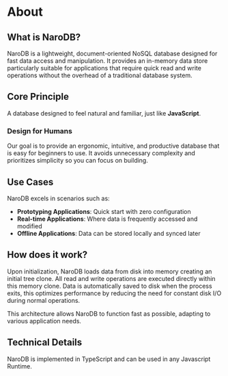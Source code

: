 # About

## What is NaroDB?

NaroDB is a lightweight, document-oriented NoSQL database designed for fast data access and manipulation. It provides an
in-memory data store particularly suitable for applications that require quick read and write operations without the
overhead of a traditional database system.

## Core Principle

A database designed to feel natural and familiar, just like **JavaScript**.

### Design for Humans

Our goal is to provide an ergonomic, intuitive, and productive database that is easy for beginners to use. It avoids
unnecessary complexity and prioritizes simplicity so you can focus on building.

## Use Cases

NaroDB excels in scenarios such as:

- **Prototyping Applications**: Quick start with zero configuration
- **Real-time Applications**: Where data is frequently accessed and modified
- **Offline Applications**: Data can be stored locally and synced later

## How does it work?

Upon initialization, NaroDB loads data from disk into memory creating an initial tree clone. All read and write
operations are executed directly within this memory clone. Data is automatically saved to disk when the process exits,
this optimizes performance by reducing the need for constant disk I/O during normal operations.

This architecture allows NaroDB to function fast as possible, adapting to various application needs.

## Technical Details

NaroDB is implemented in TypeScript and can be used in any Javascript Runtime.
